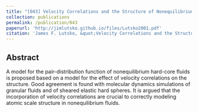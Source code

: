 ```yaml
---
title: "[043] Velocity Correlations and the Structure of Nonequilibrium Hard-Core Fluids"
collection: publications
permalink: /publication/043
paperurl: 'http://jimlutsko.github.io/files/Lutsko2001.pdf'
citation: 'James F. Lutsko, &quot;Velocity Correlations and the Structure of Nonequilibrium Hard-Core Fluids&quot;, <i>Phys. Rev. Lett.</i>, <strong>86</strong>, 3344 (2001)'
---
```

Abstract
---
A model for the pair-distribution function of nonequilibrium hard-core fluids is proposed based on a model for the effect of velocity correlations on the structure. Good agreement is found with molecular dynamics simulations of granular fluids and of sheared elastic hard spheres. It is argued that the incorporation of velocity correlations are crucial to correctly modeling atomic scale structure in nonequilibrium fluids.
